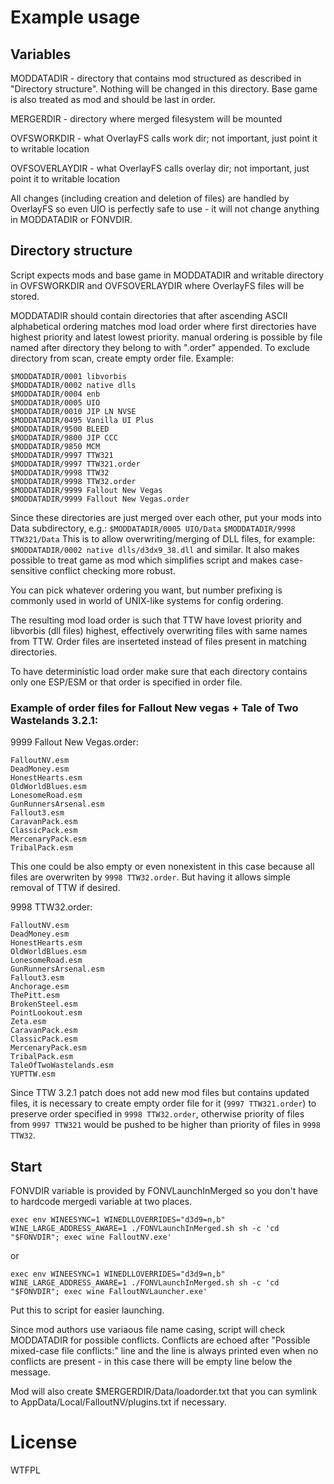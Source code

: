 # Example usage

## Variables

MODDATADIR - directory that contains mod structured as described in "Directory structure". Nothing will be changed in this directory. Base game is also treated as mod and should be last in order.

MERGERDIR - directory where merged filesystem will be mounted

OVFSWORKDIR - what OverlayFS calls work dir; not important, just point it to writable location

OVFSOVERLAYDIR - what OverlayFS calls overlay dir; not important, just point it to writable location

All changes (including creation and deletion of files) are handled by OverlayFS so even UIO is perfectly safe to use - it will not change anything in MODDATADIR or FONVDIR.

## Directory structure

Script expects mods and base game in MODDATADIR and writable directory in OVFSWORKDIR and OVFSOVERLAYDIR where OverlayFS files will be stored.

MODDATADIR should contain directories that after ascending ASCII alphabetical ordering matches mod load order where first directories have highest priority and latest lowest priority. manual ordering is possible by file named after directory they belong to with ".order" appended. To exclude directory from scan, create empty order file. Example:

```
$MODDATADIR/0001 libvorbis
$MODDATADIR/0002 native dlls
$MODDATADIR/0004 enb
$MODDATADIR/0005 UIO
$MODDATADIR/0010 JIP LN NVSE
$MODDATADIR/0495 Vanilla UI Plus
$MODDATADIR/9500 BLEED
$MODDATADIR/9800 JIP CCC
$MODDATADIR/9850 MCM
$MODDATADIR/9997 TTW321
$MODDATADIR/9997 TTW321.order
$MODDATADIR/9998 TTW32
$MODDATADIR/9998 TTW32.order
$MODDATADIR/9999 Fallout New Vegas
$MODDATADIR/9999 Fallout New Vegas.order
```

Since these directories are just merged over each other, put your mods into Data subdirectory, e.g.:
`$MODDATADIR/0005 UIO/Data`
`$MODDATADIR/9998 TTW321/Data`
This is to allow overwriting/merging of DLL files, for example:
`$MODDATADIR/0002 native dlls/d3dx9_38.dll`
and similar. It also makes possible to treat game as mod which simplifies script and makes case-sensitive conflict checking more robust.

You can pick whatever ordering you want, but number prefixing is commonly used in world of UNIX-like systems for config ordering.

The resulting mod load order is such that TTW have lovest priority and libvorbis (dll files) highest, effectively overwriting files with same names from TTW. Order files are inserteted instead of files present in matching directories.

To have deterministic load order make sure that each directory contains only one ESP/ESM or that order is specified in order file.

### Example of order files for Fallout New vegas + Tale of Two Wastelands 3.2.1:

9999 Fallout New Vegas.order:
```
FalloutNV.esm
DeadMoney.esm
HonestHearts.esm
OldWorldBlues.esm
LonesomeRoad.esm
GunRunnersArsenal.esm
Fallout3.esm
CaravanPack.esm
ClassicPack.esm
MercenaryPack.esm
TribalPack.esm
```
This one could be also empty or even nonexistent in this case because all files are overwriten by `9998 TTW32.order`. But having it allows simple removal of TTW if desired.

9998 TTW32.order:
```
FalloutNV.esm
DeadMoney.esm
HonestHearts.esm
OldWorldBlues.esm
LonesomeRoad.esm
GunRunnersArsenal.esm
Fallout3.esm
Anchorage.esm
ThePitt.esm
BrokenSteel.esm
PointLookout.esm
Zeta.esm
CaravanPack.esm
ClassicPack.esm
MercenaryPack.esm
TribalPack.esm
TaleOfTwoWastelands.esm
YUPTTW.esm
```

Since TTW 3.2.1 patch does not add new mod files but contains updated files, it is necessary to create empty order file for it (`9997 TTW321.order`) to preserve order specified in `9998 TTW32.order`, otherwise priority of files from `9997 TTW321` would be pushed to be higher than priority of files in `9998 TTW32`.

## Start

FONVDIR variable is provided by FONVLaunchInMerged so you don't have to hardcode mergedi variable at two places.

```shell
exec env WINEESYNC=1 WINEDLLOVERRIDES="d3d9=n,b" WINE_LARGE_ADDRESS_AWARE=1 ./FONVLaunchInMerged.sh sh -c 'cd "$FONVDIR"; exec wine FalloutNV.exe'
```

or

```shell
exec env WINEESYNC=1 WINEDLLOVERRIDES="d3d9=n,b" WINE_LARGE_ADDRESS_AWARE=1 ./FONVLaunchInMerged.sh sh -c 'cd "$FONVDIR"; exec wine FalloutNVLauncher.exe'
```

Put this to script for easier launching.

Since mod authors use variaous file name casing, script will check MODDATADIR for possible conflicts. Conflicts are echoed after "Possible mixed-case file conflicts:" line and the line is always printed even when no conflicts are present - in this case there will be empty line below the message.

Mod will also create
$MERGERDIR/Data/loadorder.txt
that you can symlink to AppData/Local/FalloutNV/plugins.txt if necessary.

# License

WTFPL
